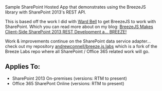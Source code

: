 Sample SharePoint Hosted App that demonstrates using the BreezeJS library with SharePoint 2013's REST API.

This is based off the work I did with [Ward Bell](http://www.twitter.com/wardbell) to get BreezeJS to work with SharePoint. Which you can read more about on my blog: [BreezeJS Makes Client-Side SharePoint 2013 REST Development a... BREEZE!](http://www.andrewconnell.com/blog/breezejs-makes-client-side-sharepoint-2013-rest-development-a-breeze) 

Work & improvements continue on the SharePoint data service adapter... check out my repository [andrewconnell/breeze.js.labs](http://www.github.com/andrewconnell/breeze.js.labs) which is a fork of the Breeze Labs repo where all SharePoint / Office 365 related work will go.

Applies To:
-----------
- SharePoint 2013 On-premises (versions: RTM to present)
- Office 365 SharePont Online (versions: RTM to present)